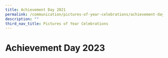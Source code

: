 ```yaml
---
title: Achievement Day 2021
permalink: /communication/pictures-of-year-celebrations/achievement-day-2021/
description: ""
third_nav_title: Pictures of Year Celebrations
---
```

# **Achievement Day 2023**

